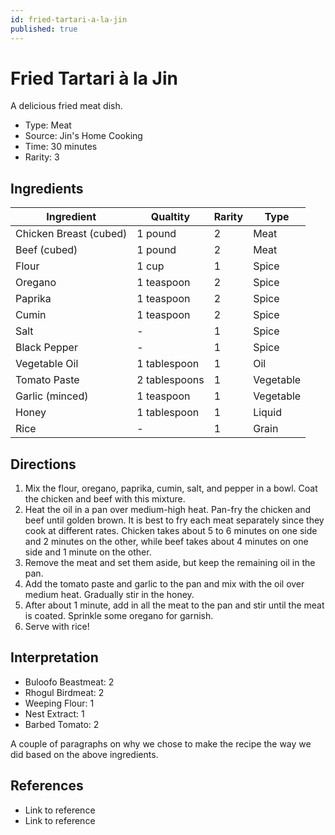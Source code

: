 ```yaml
---
id: fried-tartari-a-la-jin
published: true
---
```


# Fried Tartari à la Jin

A delicious fried meat dish.

* Type: Meat
* Source: Jin's Home Cooking
* Time: 30 minutes
* Rarity: 3

## Ingredients

| Ingredient           | Qualtity       | Rarity | Type      |
| -------------------- | -------------- | ------ | --------- |
| Chicken Breast (cubed) | 1 pound      | 2      | Meat      |
| Beef (cubed)         | 1 pound        | 2      | Meat      |
| Flour                | 1 cup          | 1      | Spice     |
| Oregano              | 1 teaspoon     | 2      | Spice     |
| Paprika              | 1 teaspoon     | 2      | Spice     |
| Cumin                | 1 teaspoon     | 2      | Spice     |
| Salt                 | -              | 1      | Spice     |
| Black Pepper         | -              | 1      | Spice     |
| Vegetable Oil        | 1 tablespoon   | 1      | Oil       |
| Tomato Paste         | 2 tablespoons  | 1      | Vegetable |
| Garlic (minced)      | 1 teaspoon     | 1      | Vegetable |
| Honey                | 1 tablespoon   | 1      | Liquid    |
| Rice                 | -              | 1      | Grain     |

## Directions

1. Mix the flour, oregano, paprika, cumin, salt, and pepper in a bowl. Coat the chicken and beef with this mixture.
2. Heat the oil in a pan over medium-high heat. Pan-fry the chicken and beef until golden brown. It is best to fry each meat separately since they cook at different rates. Chicken takes about 5 to 6 minutes on one side and 2 minutes on the other, while beef takes about 4 minutes on one side and 1 minute on the other.
3. Remove the meat and set them aside, but keep the remaining oil in the pan.
4. Add the tomato paste and garlic to the pan and mix with the oil over medium heat. Gradually stir in the honey.
5. After about 1 minute, add in all the meat to the pan and stir until the meat is coated. Sprinkle some oregano for garnish.
6. Serve with rice!

## Interpretation

* Buloofo Beastmeat: 2
* Rhogul Birdmeat: 2
* Weeping Flour: 1
* Nest Extract: 1
* Barbed Tomato: 2

A couple of paragraphs on why we chose to make the recipe the way we did based on the above ingredients.

## References

* Link to reference
* Link to reference
